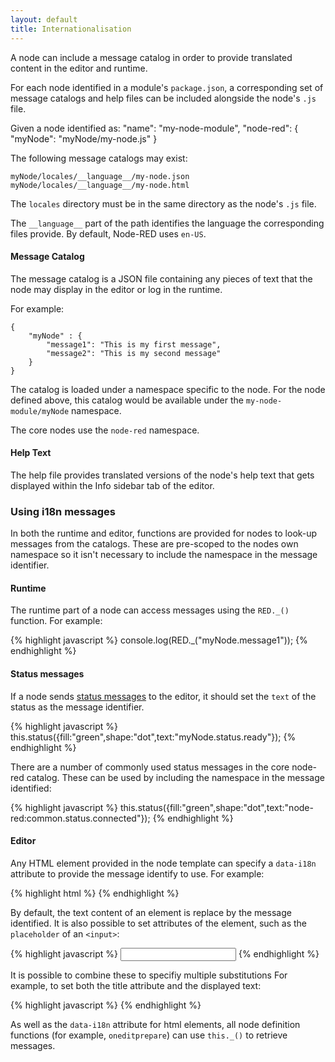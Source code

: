 ```yaml
---
layout: default
title: Internationalisation
---
```


A node can include a message catalog in order to provide translated content in
the editor and runtime.

For each node identified in a module's `package.json`, a corresponding set of
message catalogs and help files can be included alongside the node's `.js` file.

Given a node identified as:
    "name": "my-node-module",
    "node-red": {
        "myNode": "myNode/my-node.js"
    }

The following message catalogs may exist:

    myNode/locales/__language__/my-node.json
    myNode/locales/__language__/my-node.html

The `locales` directory must be in the same directory as the node's `.js` file.

The `__language__` part of the path identifies the language the corresponding files
provide. By default, Node-RED uses `en-US`.

#### Message Catalog

The message catalog is a JSON file containing any pieces of text that the node
may display in the editor or log in the runtime.

For example:

    {
        "myNode" : {
            "message1": "This is my first message",
            "message2": "This is my second message"
        }
    }

The catalog is loaded under a namespace specific to the node. For the node defined
above, this catalog would be available under the `my-node-module/myNode` namespace.

The core nodes use the `node-red` namespace.

#### Help Text

The help file provides translated versions of the node's help text that gets
displayed within the Info sidebar tab of the editor.

### Using i18n messages

In both the runtime and editor, functions are provided for nodes to look-up messages
from the catalogs. These are pre-scoped to the nodes own namespace so it isn't
necessary to include the namespace in the message identifier.

#### Runtime

The runtime part of a node can access messages using the `RED._()` function. For
example:

{% highlight javascript %}
console.log(RED._("myNode.message1"));
{% endhighlight %}

#### Status messages

If a node sends [status messages](status.html) to the editor, it should set the
`text` of the status as the message identifier.

{% highlight javascript %}
this.status({fill:"green",shape:"dot",text:"myNode.status.ready"});
{% endhighlight %}

There are a number of commonly used status messages in the core node-red catalog.
These can be used by including the namespace in the message identified:

{% highlight javascript %}
this.status({fill:"green",shape:"dot",text:"node-red:common.status.connected"});
{% endhighlight %}

#### Editor

Any HTML element provided in the node template can specify a `data-i18n` attribute
to provide the message identify to use. For example:

{% highlight html %}
<span data-i18n="myNode.label.foo"></span>
{% endhighlight %}

By default, the text content of an element is replace by the message identified.
It is also possible to set attributes of the element, such as the `placeholder`
of an `<input>`:

{% highlight javascript %}
<input type="text" data-i18n="[placeholder]myNode.placeholder.foo">
{% endhighlight %}

It is possible to combine these to specifiy multiple substitutions For example,
to set both the title attribute and the displayed text:

{% highlight javascript %}
<a href="#" data-i18n="[title]myNode.label.linkTitle;myNode.label.linkText"></a>
{% endhighlight %}

As well as the `data-i18n` attribute for html elements, all node definition
functions (for example, `oneditprepare`) can use `this._()` to retrieve messages.
